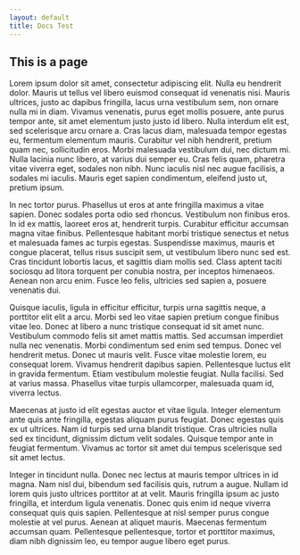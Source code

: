 ```yaml
---
layout: default
title: Docs Test
---
```


## This is a page

Lorem ipsum dolor sit amet, consectetur adipiscing elit. Nulla eu hendrerit dolor. Mauris ut tellus vel libero euismod consequat id venenatis nisi. Mauris ultrices, justo ac dapibus fringilla, lacus urna vestibulum sem, non ornare nulla mi in diam. Vivamus venenatis, purus eget mollis posuere, ante purus tempor ante, sit amet elementum justo justo id libero. Nulla interdum elit est, sed scelerisque arcu ornare a. Cras lacus diam, malesuada tempor egestas eu, fermentum elementum mauris. Curabitur vel nibh hendrerit, pretium quam nec, sollicitudin eros. Morbi malesuada vestibulum dui, nec dictum mi. Nulla lacinia nunc libero, at varius dui semper eu. Cras felis quam, pharetra vitae viverra eget, sodales non nibh. Nunc iaculis nisl nec augue facilisis, a sodales mi iaculis. Mauris eget sapien condimentum, eleifend justo ut, pretium ipsum.

In nec tortor purus. Phasellus ut eros at ante fringilla maximus a vitae sapien. Donec sodales porta odio sed rhoncus. Vestibulum non finibus eros. In id ex mattis, laoreet eros at, hendrerit turpis. Curabitur efficitur accumsan magna vitae finibus. Pellentesque habitant morbi tristique senectus et netus et malesuada fames ac turpis egestas. Suspendisse maximus, mauris et congue placerat, tellus risus suscipit sem, ut vestibulum libero nunc sed est. Cras tincidunt lobortis lacus, et sagittis diam mollis sed. Class aptent taciti sociosqu ad litora torquent per conubia nostra, per inceptos himenaeos. Aenean non arcu enim. Fusce leo felis, ultricies sed sapien a, posuere venenatis dui.

Quisque iaculis, ligula in efficitur efficitur, turpis urna sagittis neque, a porttitor elit elit a arcu. Morbi sed leo vitae sapien pretium congue finibus vitae leo. Donec at libero a nunc tristique consequat id sit amet nunc. Vestibulum commodo felis sit amet mattis mattis. Sed accumsan imperdiet nulla nec venenatis. Morbi condimentum sed enim sed tempus. Donec vel hendrerit metus. Donec ut mauris velit. Fusce vitae molestie lorem, eu consequat lorem. Vivamus hendrerit dapibus sapien. Pellentesque luctus elit in gravida fermentum. Etiam vestibulum molestie feugiat. Nulla facilisi. Sed at varius massa. Phasellus vitae turpis ullamcorper, malesuada quam id, viverra lectus.

Maecenas at justo id elit egestas auctor et vitae ligula. Integer elementum ante quis ante fringilla, egestas aliquam purus feugiat. Donec egestas quis ex ut ultrices. Nam id turpis sed urna blandit tristique. Cras ultricies nulla sed ex tincidunt, dignissim dictum velit sodales. Quisque tempor ante in feugiat fermentum. Vivamus ac tortor sit amet dui tempus scelerisque sed sit amet lectus.

Integer in tincidunt nulla. Donec nec lectus at mauris tempor ultrices in id magna. Nam nisl dui, bibendum sed facilisis quis, rutrum a augue. Nullam id lorem quis justo ultrices porttitor at at velit. Mauris fringilla ipsum ac justo fringilla, et interdum ligula venenatis. Donec quis enim id neque viverra consequat quis quis sapien. Pellentesque at nisl semper purus congue molestie at vel purus. Aenean at aliquet mauris. Maecenas fermentum accumsan quam. Pellentesque pellentesque, tortor et porttitor maximus, diam nibh dignissim leo, eu tempor augue libero eget purus.
